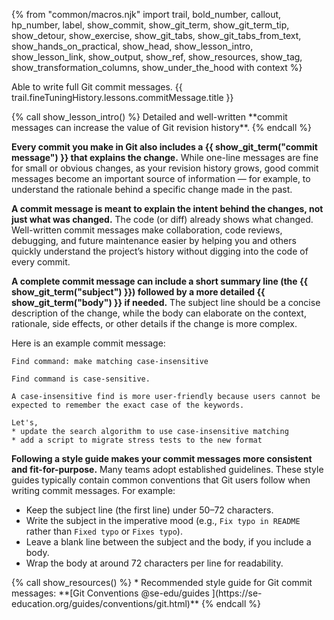 {% from "common/macros.njk" import trail, bold_number, callout, hp_number, label, show_commit, show_git_term, show_git_term_tip, show_detour, show_exercise, show_git_tabs, show_git_tabs_from_text, show_hands_on_practical, show_head, show_lesson_intro, show_lesson_link, show_output, show_ref, show_resources, show_tag, show_transformation_columns, show_under_the_hood with context %}

<span id="prereqs"></span>
<span id="outcomes">Able to write full Git commit messages.</span>
<span id="title">{{ trail.fineTuningHistory.lessons.commitMessage.title }}</span>

<div id="body">
{% call show_lesson_intro() %}
Detailed and well-written **commit messages can increase the value of Git revision history**.
{% endcall %}

**Every commit you make in Git also includes a {{ show_git_term("commit message") }} that explains the change.** While one-line messages are fine for small or obvious changes, as your revision history grows, good commit messages become an important source of information — for example, to understand the rationale behind a specific change made in the past.

**A commit message is meant to explain the intent behind the changes, not just what was changed.** The code (or diff) already shows what changed. Well-written commit messages make collaboration, code reviews, debugging, and future maintenance easier by helping you and others quickly understand the project’s history without digging into the code of every commit.

**A complete commit message can include a short summary line (the {{ show_git_term("subject") }}) followed by a more detailed {{ show_git_term("body") }} if needed.** The subject line should be a concise description of the change, while the body can elaborate on the context, rationale, side effects, or other details if the change is more complex.

Here is an example commit message:

```
Find command: make matching case-insensitive

Find command is case-sensitive.

A case-insensitive find is more user-friendly because users cannot be
expected to remember the exact case of the keywords.

Let's,
* update the search algorithm to use case-insensitive matching
* add a script to migrate stress tests to the new format
```

**Following a style guide makes your commit messages more consistent and fit-for-purpose.** Many teams adopt established guidelines. These style guides typically contain common conventions that Git users follow when writing commit messages. For example:
* Keep the subject line (the first line) under 50–72 characters.
* Write the subject in the imperative mood (e.g., `Fix typo in README` rather than `Fixed typo` or `Fixes typo`).
* Leave a blank line between the subject and the body, if you include a body.
* Wrap the body at around 72 characters per line for readability.


</div>

<div id="extras">
{% call show_resources() %}
* Recommended style guide for Git commit messages: **[Git Conventions @se-edu/guides ](https://se-education.org/guides/conventions/git.html)**
{% endcall %}
</div>
